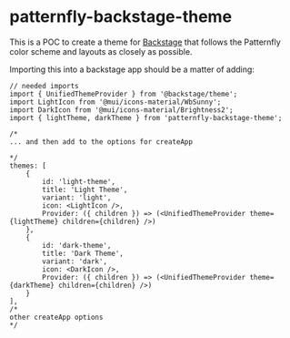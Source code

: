 # patternfly-backstage-theme

This is a POC to create a theme for [Backstage](https://github.com/backstage/backstage) that follows the Patternfly color scheme and layouts as closely as possible.

Importing this into a backstage app should be a matter of adding:

```
// needed imports
import { UnifiedThemeProvider } from '@backstage/theme';
import LightIcon from '@mui/icons-material/WbSunny';
import DarkIcon from '@mui/icons-material/Brightness2';
import { lightTheme, darkTheme } from 'patternfly-backstage-theme';

/*
... and then add to the options for createApp

*/
themes: [
    {
        id: 'light-theme',
        title: 'Light Theme',
        variant: 'light',
        icon: <LightIcon />,
        Provider: ({ children }) => (<UnifiedThemeProvider theme={lightTheme} children={children} />)
    },
    {
        id: 'dark-theme',
        title: 'Dark Theme',
        variant: 'dark',
        icon: <DarkIcon />,
        Provider: ({ children }) => (<UnifiedThemeProvider theme={darkTheme} children={children} />)
    }
],
/*
other createApp options
*/
```
